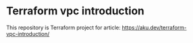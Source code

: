 # Terraform vpc introduction

This repository is Terraform project for article: https://aku.dev/terraform-vpc-introduction/